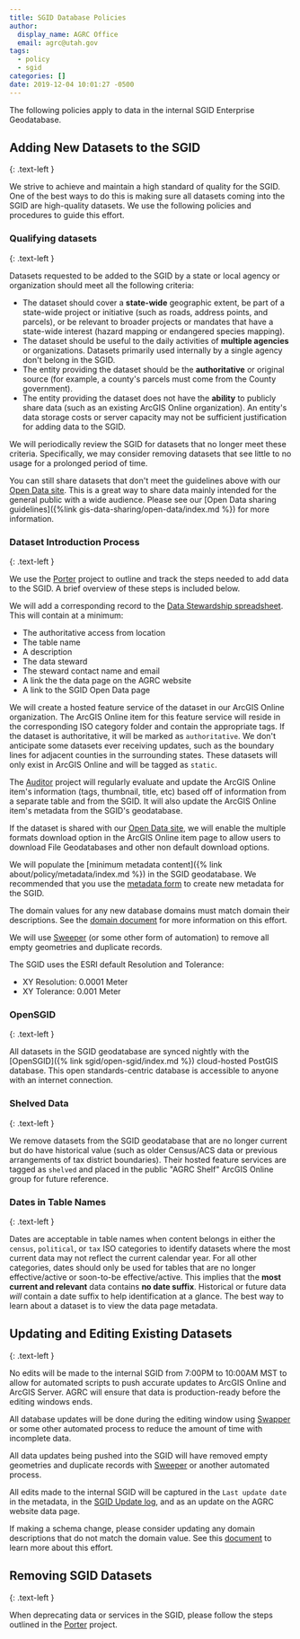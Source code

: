 ```yaml
---
title: SGID Database Policies
author:
  display_name: AGRC Office
  email: agrc@utah.gov
tags:
  - policy
  - sgid
categories: []
date: 2019-12-04 10:01:27 -0500
---
```


The following policies apply to data in the internal SGID Enterprise Geodatabase.

## Adding New Datasets to the SGID
{: .text-left }

We strive to achieve and maintain a high standard of quality for the SGID. One of the best ways to do this is making sure all datasets coming into the SGID are high-quality datasets. We use the following policies and procedures to guide this effort.

### Qualifying datasets
{: .text-left }

Datasets requested to be added to the SGID by a state or local agency or organization should meet all the following criteria:

- The dataset should cover a **state-wide** geographic extent, be part of a state-wide project or initiative (such as roads, address points, and parcels), or be relevant to broader projects or mandates that have a state-wide interest (hazard mapping or endangered species mapping).
- The dataset should be useful to the daily activities of **multiple agencies** or organizations. Datasets primarily used internally by a single agency don't belong in the SGID.
- The entity providing the dataset should be the **authoritative** or original source (for example, a county's parcels must come from the County government).
- The entity providing the dataset does not have the **ability** to publicly share data (such as an existing ArcGIS Online organization). An entity's data storage costs or server capacity may not be sufficient justification for adding data to the SGID.

We will periodically review the SGID for datasets that no longer meet these criteria. Specifically, we may consider removing datasets that see little to no usage for a prolonged period of time.

You can still share datasets that don't meet the guidelines above with our [Open Data site](https://opendata.gis.utah.gov/). This is a great way to share data mainly intended for the general public with a wide audience. Please see our [Open Data sharing guidelines]({%link gis-data-sharing/open-data/index.md %}) for more information.

### Dataset Introduction Process
{: .text-left }

We use the [Porter](https://github.com/agrc/porter) project to outline and track the steps needed to add data to the SGID. A brief overview of these steps is included below.

We will add a corresponding record to the [Data Stewardship spreadsheet](https://docs.google.com/spreadsheets/d/11ASS7LnxgpnD0jN4utzklREgMf1pcvYjcXcIcESHweQ/edit#gid=1). This will contain at a minimum:

- The authoritative access from location
- The table name
- A description
- The data steward
- The steward contact name and email
- A link the the data page on the AGRC website
- A link to the SGID Open Data page

We will create a hosted feature service of the dataset in our ArcGIS Online organization. The ArcGIS Online item for this feature service will reside in the corresponding ISO category folder and contain the appropriate tags. If the dataset is authoritative, it will be marked as `authoritative`. We don't anticipate some datasets ever receiving updates, such as the boundary lines for adjacent counties in the surrounding states. These datasets will only exist in ArcGIS Online and will be tagged as `static`.

The [Auditor](https://github.com/agrc/auditor) project will regularly evaluate and update the ArcGIS Online item's information (tags, thumbnail, title, etc) based off of information from a separate table and from the SGID. It will also update the ArcGIS Online item's metadata from the SGID's geodatabase.

If the dataset is shared with our [Open Data site](https://opendata.gis.utah.gov/), we will enable the multiple formats download option in the ArcGIS Online item page to allow users to download File Geodatabases and other non default download options.

We will populate the [minimum metadata content]({% link about/policy/metadata/index.md %}) in the SGID geodatabase. We recommended that you use the [metadata form](https://docs.google.com/forms/d/1u7gwdmRN-83Kh5zizi-kHRObeoNyaakM3scPkLT3zKY/edit) to create new metadata for the SGID.

The domain values for any new database domains must match domain their descriptions. See the [domain document](https://docs.google.com/document/d/12bdtmtv-ZVF9g-lFshbobx8DbKX9LfbL44HawLjFTVw/edit?usp=sharing) for more information on this effort.

We will use [Sweeper](https://github.com/agrc/sweeper) (or some other form of automation) to remove all empty geometries and duplicate records.

The SGID uses the ESRI default Resolution and Tolerance:

- XY Resolution: 0.0001 Meter
- XY Tolerance: 0.001 Meter

### OpenSGID
{: .text-left }

All datasets in the SGID geodatabase are synced nightly with the [OpenSGID]({% link sgid/open-sgid/index.md %}) cloud-hosted PostGIS database. This open standards-centric database is accessible to anyone with an internet connection.

### Shelved Data
{: .text-left }

We remove datasets from the SGID geodatabase that are no longer current but do have historical value (such as older Census/ACS data or previous arrangements of tax district boundaries). Their hosted feature services are tagged as `shelved` and placed in the public "AGRC Shelf" ArcGIS Online group for future reference.

### Dates in Table Names
{: .text-left }

Dates are acceptable in table names when content belongs in either the `census`, `political`, or `tax` ISO categories to identify datasets where the most current data may not reflect the current calendar year. For all other categories, dates should only be used for tables that are no longer effective/active or soon-to-be effective/active. This implies that the **most current and relevant** data contains **no date suffix**. Historical or future data _will_ contain a date suffix to help identification at a glance. The best way to learn about a dataset is to view the data page metadata.

## Updating and Editing Existing Datasets
{: .text-left }

No edits will be made to the internal SGID from 7:00PM to 10:00AM MST to allow for automated scripts to push accurate updates to ArcGIS Online and ArcGIS Server. AGRC will ensure that data is production-ready before the editing windows ends.

All database updates will be done during the editing window using [Swapper](https://github.com/agrc/swapper) or some other automated process to reduce the amount of time with incomplete data.

All data updates being pushed into the SGID will have removed empty geometries and duplicate records with [Sweeper](https://github.com/agrc/sweeper) or another automated process.

All edits made to the internal SGID will be captured in the `Last update date` in the metadata, in the [SGID Update log](https://docs.google.com/spreadsheets/d/11ASS7LnxgpnD0jN4utzklREgMf1pcvYjcXcIcESHweQ/edit#gid=0), and as an update on the AGRC website data page.

If making a schema change, please consider updating any domain descriptions that do not match the domain value. See this [document](https://docs.google.com/document/d/12bdtmtv-ZVF9g-lFshbobx8DbKX9LfbL44HawLjFTVw/edit?usp=sharing) to learn more about this effort.

## Removing SGID Datasets
{: .text-left }

When deprecating data or services in the SGID, please follow the steps outlined in the [Porter](https://github.com/agrc/porter) project.
